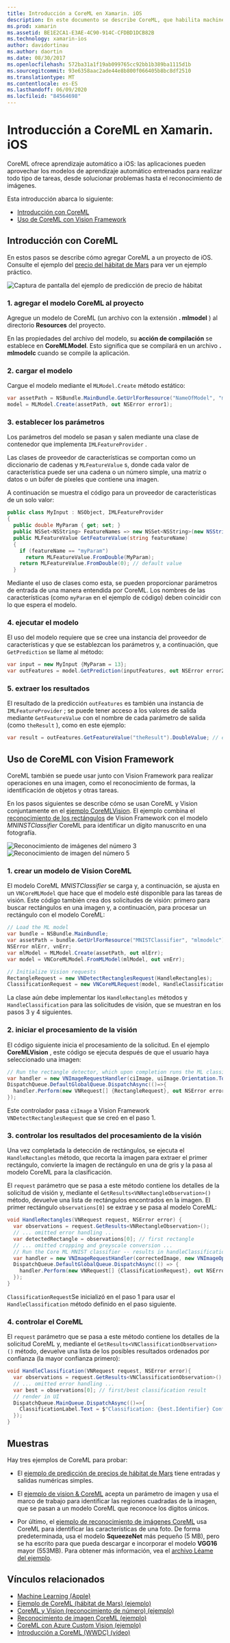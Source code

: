 ```yaml
---
title: Introducción a CoreML en Xamarin. iOS
description: En este documento se describe CoreML, que habilita machine learning en iOS. En este documento se explica cómo empezar a usar CoreML y cómo usarlo con Vision Framework.
ms.prod: xamarin
ms.assetid: BE1E2CA1-E3AE-4C90-914C-CFDBD1DCB82B
ms.technology: xamarin-ios
author: davidortinau
ms.author: daortin
ms.date: 08/30/2017
ms.openlocfilehash: 572ba31a1f19ab099765cc92bb1b389ba1115d1b
ms.sourcegitcommit: 93e6358aac2ade44e8b800f066405b8bc8df2510
ms.translationtype: MT
ms.contentlocale: es-ES
ms.lasthandoff: 06/09/2020
ms.locfileid: "84564698"
---
```

# <a name="introduction-to-coreml-in-xamarinios"></a>Introducción a CoreML en Xamarin. iOS

CoreML ofrece aprendizaje automático a iOS: las aplicaciones pueden aprovechar los modelos de aprendizaje automático entrenados para realizar todo tipo de tareas, desde solucionar problemas hasta el reconocimiento de imágenes.

Esta introducción abarca lo siguiente:

- [Introducción con CoreML](#coreml)
- [Uso de CoreML con Vision Framework](#coremlvision)

<a name="coreml"></a>

## <a name="getting-started-with-coreml"></a>Introducción con CoreML

En estos pasos se describe cómo agregar CoreML a un proyecto de iOS. Consulte el ejemplo del [precio del hábitat de Mars](https://docs.microsoft.com/samples/xamarin/ios-samples/ios12-marshabitatcoremltimer/) para ver un ejemplo práctico.

![Captura de pantalla del ejemplo de predicción de precio de hábitat](coreml-images/marspricer-heading.png)

### <a name="1-add-the-coreml-model-to-the-project"></a>1. agregar el modelo CoreML al proyecto

Agregue un modelo de CoreML (un archivo con la extensión **. mlmodel** ) al directorio **Resources** del proyecto. 

En las propiedades del archivo del modelo, su **acción de compilación** se establece en **CoreMLModel**. Esto significa que se compilará en un archivo **. mlmodelc** cuando se compile la aplicación.

### <a name="2-load-the-model"></a>2. cargar el modelo

Cargue el modelo mediante el `MLModel.Create` método estático:

```csharp
var assetPath = NSBundle.MainBundle.GetUrlForResource("NameOfModel", "mlmodelc");
model = MLModel.Create(assetPath, out NSError error1);
```

### <a name="3-set-the-parameters"></a>3. establecer los parámetros

Los parámetros del modelo se pasan y salen mediante una clase de contenedor que implementa `IMLFeatureProvider` .

Las clases de proveedor de características se comportan como un diccionario de cadenas y `MLFeatureValue` s, donde cada valor de característica puede ser una cadena o un número simple, una matriz o datos o un búfer de píxeles que contiene una imagen.

A continuación se muestra el código para un proveedor de características de un solo valor:

```csharp
public class MyInput : NSObject, IMLFeatureProvider
{
  public double MyParam { get; set; }
  public NSSet<NSString> FeatureNames => new NSSet<NSString>(new NSString("myParam"));
  public MLFeatureValue GetFeatureValue(string featureName)
  {
    if (featureName == "myParam")
      return MLFeatureValue.FromDouble(MyParam);
    return MLFeatureValue.FromDouble(0); // default value
  }
```

Mediante el uso de clases como esta, se pueden proporcionar parámetros de entrada de una manera entendida por CoreML. Los nombres de las características (como `myParam` en el ejemplo de código) deben coincidir con lo que espera el modelo.

### <a name="4-run-the-model"></a>4. ejecutar el modelo

El uso del modelo requiere que se cree una instancia del proveedor de características y que se establezcan los parámetros y, a continuación, que `GetPrediction` se llame al método:

```csharp
var input = new MyInput {MyParam = 13};
var outFeatures = model.GetPrediction(inputFeatures, out NSError error2);
```

### <a name="5-extract-the-results"></a>5. extraer los resultados

El resultado de la predicción `outFeatures` es también una instancia de `IMLFeatureProvider` ; se puede tener acceso a los valores de salida mediante `GetFeatureValue` con el nombre de cada parámetro de salida (como `theResult` ), como en este ejemplo:

```csharp
var result = outFeatures.GetFeatureValue("theResult").DoubleValue; // eg. 6227020800
```

<a name="coremlvision"></a>

## <a name="using-coreml-with-the-vision-framework"></a>Uso de CoreML con Vision Framework

CoreML también se puede usar junto con Vision Framework para realizar operaciones en una imagen, como el reconocimiento de formas, la identificación de objetos y otras tareas.

En los pasos siguientes se describe cómo se usan CoreML y Vision conjuntamente en el [ejemplo CoreMLVision](https://docs.microsoft.com/samples/xamarin/ios-samples/ios11-coremlvision). El ejemplo combina el [reconocimiento de los rectángulos](~/ios/platform/introduction-to-ios11/vision.md#rectangles) de Vision Framework con el modelo _MNINSTClassifier_ CoreML para identificar un dígito manuscrito en una fotografía.

![Reconocimiento de imágenes del número 3](coreml-images/vision3.png) ![Reconocimiento de imagen del número 5](coreml-images/vision5.png)

### <a name="1-create-a-vision-coreml-model"></a>1. crear un modelo de Vision CoreML

El modelo CoreML _MNISTClassifier_ se carga y, a continuación, se ajusta en un `VNCoreMLModel` que hace que el modelo esté disponible para las tareas de visión. Este código también crea dos solicitudes de visión: primero para buscar rectángulos en una imagen y, a continuación, para procesar un rectángulo con el modelo CoreML:

```csharp
// Load the ML model
var bundle = NSBundle.MainBundle;
var assetPath = bundle.GetUrlForResource("MNISTClassifier", "mlmodelc");
NSError mlErr, vnErr;
var mlModel = MLModel.Create(assetPath, out mlErr);
var model = VNCoreMLModel.FromMLModel(mlModel, out vnErr);

// Initialize Vision requests
RectangleRequest = new VNDetectRectanglesRequest(HandleRectangles);
ClassificationRequest = new VNCoreMLRequest(model, HandleClassification);
```

La clase aún debe implementar los `HandleRectangles` métodos y `HandleClassification` para las solicitudes de visión, que se muestran en los pasos 3 y 4 siguientes.

### <a name="2-start-the-vision-processing"></a>2. iniciar el procesamiento de la visión

El código siguiente inicia el procesamiento de la solicitud. En el ejemplo **CoreMLVision** , este código se ejecuta después de que el usuario haya seleccionado una imagen:

```csharp
// Run the rectangle detector, which upon completion runs the ML classifier.
var handler = new VNImageRequestHandler(ciImage, uiImage.Orientation.ToCGImagePropertyOrientation(), new VNImageOptions());
DispatchQueue.DefaultGlobalQueue.DispatchAsync(()=>{
  handler.Perform(new VNRequest[] {RectangleRequest}, out NSError error);
});
```

Este controlador pasa `ciImage` a Vision Framework `VNDetectRectanglesRequest` que se creó en el paso 1.

### <a name="3-handle-the-results-of-vision-processing"></a>3. controlar los resultados del procesamiento de la visión

Una vez completada la detección de rectángulos, se ejecuta el `HandleRectangles` método, que recorta la imagen para extraer el primer rectángulo, convierte la imagen de rectángulo en una de gris y la pasa al modelo CoreML para la clasificación.

El `request` parámetro que se pasa a este método contiene los detalles de la solicitud de visión y, mediante el `GetResults<VNRectangleObservation>()` método, devuelve una lista de rectángulos encontrados en la imagen. El primer rectángulo `observations[0]` se extrae y se pasa al modelo CoreML:

```csharp
void HandleRectangles(VNRequest request, NSError error) {
  var observations = request.GetResults<VNRectangleObservation>();
  // ... omitted error handling ...
  var detectedRectangle = observations[0]; // first rectangle
  // ... omitted cropping and greyscale conversion ...
  // Run the Core ML MNIST classifier -- results in handleClassification method
  var handler = new VNImageRequestHandler(correctedImage, new VNImageOptions());
  DispatchQueue.DefaultGlobalQueue.DispatchAsync(() => {
    handler.Perform(new VNRequest[] {ClassificationRequest}, out NSError err);
  });
}
```

`ClassificationRequest`Se inicializó en el paso 1 para usar el `HandleClassification` método definido en el paso siguiente.

### <a name="4-handle-the-coreml"></a>4. controlar el CoreML

El `request` parámetro que se pasa a este método contiene los detalles de la solicitud CoreML y, mediante el `GetResults<VNClassificationObservation>()` método, devuelve una lista de los posibles resultados ordenados por confianza (la mayor confianza primero):

```csharp
void HandleClassification(VNRequest request, NSError error){
  var observations = request.GetResults<VNClassificationObservation>();
  // ... omitted error handling ...
  var best = observations[0]; // first/best classification result
  // render in UI
  DispatchQueue.MainQueue.DispatchAsync(()=>{
    ClassificationLabel.Text = $"Classification: {best.Identifier} Confidence: {best.Confidence * 100f:#.00}%";
  });
}
```

## <a name="samples"></a>Muestras

Hay tres ejemplos de CoreML para probar:

- El [ejemplo de predicción de precios de hábitat de Mars](https://docs.microsoft.com/samples/xamarin/ios-samples/ios12-marshabitatcoremltimer/) tiene entradas y salidas numéricas simples.

- El [ejemplo de vision & CoreML](https://docs.microsoft.com/samples/xamarin/ios-samples/ios11-coremlvision) acepta un parámetro de imagen y usa el marco de trabajo para identificar las regiones cuadradas de la imagen, que se pasan a un modelo CoreML que reconoce los dígitos únicos.

- Por último, el [ejemplo de reconocimiento de imágenes CoreML](https://docs.microsoft.com/samples/xamarin/ios-samples/ios11-coremlimagerecognition) usa CoreML para identificar las características de una foto. De forma predeterminada, usa el modelo **SqueezeNet** más pequeño (5 MB), pero se ha escrito para que pueda descargar e incorporar el modelo **VGG16** mayor (553MB). Para obtener más información, vea el [archivo Léame del ejemplo](https://github.com/xamarin/ios-samples/blob/master/ios11/CoreMLImageRecognition/CoreMLImageRecognition/README.md).

## <a name="related-links"></a>Vínculos relacionados

- [Machine Learning (Apple)](https://developer.apple.com/machine-learning/)
- [Ejemplo de CoreML (hábitat de Mars) (ejemplo)](https://docs.microsoft.com/samples/xamarin/ios-samples/ios12-marshabitatcoremltimer/)
- [CoreML y Vision (reconocimiento de número) (ejemplo)](https://docs.microsoft.com/samples/xamarin/ios-samples/ios11-coremlvision)
- [Reconocimiento de imagen CoreML (ejemplo)](https://docs.microsoft.com/samples/xamarin/ios-samples/ios11-coremlimagerecognition)
- [CoreML con Azure Custom Vision (ejemplo)](https://docs.microsoft.com/samples/xamarin/ios-samples/ios11-coremlazuremodel)
- [Introducción a CoreML (WWDC) (vídeo)](https://developer.apple.com/videos/play/wwdc2017/703/)
